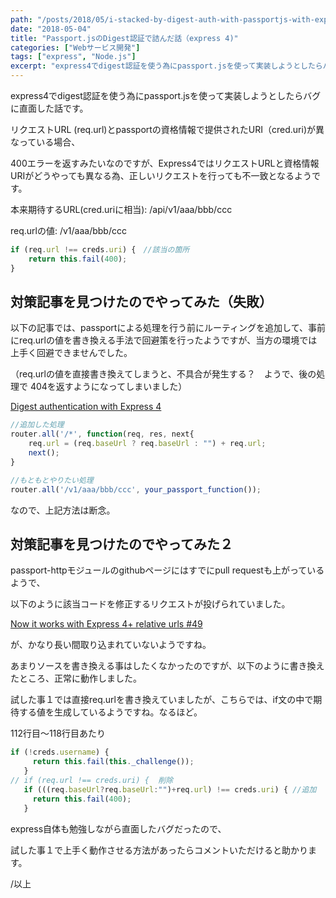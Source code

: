 ```yaml
---
path: "/posts/2018/05/i-stacked-by-digest-auth-with-passportjs-with-express4/"
date: "2018-05-04"
title: "Passport.jsのDigest認証で詰んだ話（express 4)"
categories: ["Webサービス開発"]
tags: ["express", "Node.js"]
excerpt: "express4でdigest認証を使う為にpassport.jsを使って実装しようとしたらバグに直面した話です。リクエストURL (req.url)とpassportの資格情報で提供されたURI（..."
---
```


express4でdigest認証を使う為にpassport.jsを使って実装しようとしたらバグに直面した話です。

リクエストURL (req.url)とpassportの資格情報で提供されたURI（cred.uri)が異なっている場合、

400エラーを返すみたいなのですが、Express4ではリクエストURLと資格情報URIがどうやっても異なる為、正しいリクエストを行っても不一致となるようです。

本来期待するURL(cred.uriに相当): /api/v1/aaa/bbb/ccc

req.urlの値: /v1/aaa/bbb/ccc

```javascript
if (req.url !== creds.uri) {　//該当の箇所
    return this.fail(400);
}
```

## 対策記事を見つけたのでやってみた（失敗）

以下の記事では、passportによる処理を行う前にルーティングを追加して、事前にreq.urlの値を書き換える手法で回避策を行ったようですが、当方の環境では上手く回避できませんでした。

（req.urlの値を直接書き換えてしまうと、不具合が発生する？　ようで、後の処理で 404を返すようになってしまいました）

[Digest authentication with Express 4](https://blog.mattjustice.com/2016/04/23/digest-authentication-with-express-4/)

```javascript
//追加した処理
router.all('/*', function(req, res, next{
    req.url = (req.baseUrl ? req.baseUrl : "") + req.url;
    next();
}

//もともとやりたい処理
router.all('/v1/aaa/bbb/ccc', your_passport_function());
```

なので、上記方法は断念。

## 対策記事を見つけたのでやってみた２

passport-httpモジュールのgithubページにはすでにpull requestも上がっているようで、

以下のように該当コードを修正するリクエストが投げられていました。

[Now it works with Express 4+ relative urls #49](https://github.com/jaredhanson/passport-http/pull/49/files)

が、かなり長い間取り込まれていないようですね。

あまりソースを書き換える事はしたくなかったのですが、以下のように書き換えたところ、正常に動作しました。

試した事１では直接req.urlを書き換えていましたが、こちらでは、if文の中で期待する値を生成しているようですね。なるほど。

112行目〜118行目あたり

```javascript
if (!creds.username) {
     return this.fail(this._challenge());
   }
// if (req.url !== creds.uri) {  削除
   if (((req.baseUrl?req.baseUrl:"")+req.url) !== creds.uri) { //追加
     return this.fail(400);
   }
```

express自体も勉強しながら直面したバグだったので、

試した事１で上手く動作させる方法があったらコメントいただけると助かります。

/以上

<div id="extensionsWeblioEjBx" style="position: absolute; z-index: 2147483647; left: 22px; top: 1468px;"></div>